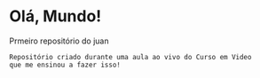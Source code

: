 # Olá, Mundo!
 Prmeiro repositório do juan

    Repositório criado durante uma aula ao vivo do Curso em Video
    que me ensinou a fazer isso!